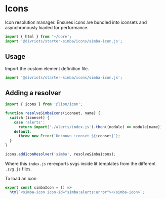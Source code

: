 # Icons

Icon resolution manager. Ensures icons are bundled into iconsets and asynchronously loaded for performance.

```js script
import { html } from '~/core';
import '@divriots/starter-simba/icons/simba-icon.js';
```

## Usage

Import the custom element definition file.

```js
import '@divriots/starter-simba/icons/simba-icon.js';
```

## Adding a resolver

```js
import { icons } from '@lion/icon';

function resolveSimbaIcons(iconset, name) {
  switch (iconset) {
    case 'alerts':
      return import('./alerts/index.js').then((module) => module[name]);
    default:
      throw new Error(`Unknown iconset ${iconset}`);
  }
}

icons.addIconResolver('simba', resolveSimbaIcons);
```

Where this `index.js` re-exports svgs inside lit templates from the different `.svg.js` files.

To load an icon:

```js preview-story
export const simbaIcon = () =>
  html`<simba-icon icon-id="simba:alerts:error"></simba-icon>`;
```
